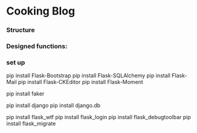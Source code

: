 # Cooking Blog
### Structure

### Designed functions:

### set up
pip install Flask-Bootstrap
pip install Flask-SQLAlchemy
pip install Flask-Mail
pip install Flask-CKEditor
pip install Flask-Moment

pip install faker

pip install django
pip install django.db

pip install flask_wtf
pip install flask_login
pip install flask_debugtoolbar
pip install flask_migrate
